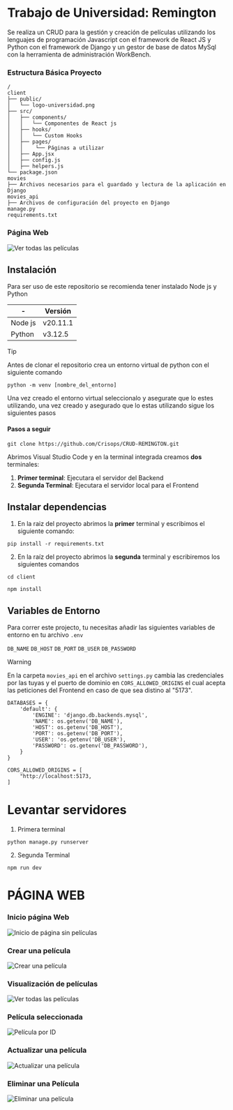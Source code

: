 # Trabajo de Universidad: Remington

Se realiza un CRUD para la gestión y creación de películas utilizando los lenguajes de programación Javascript con el framework de React JS y Python con el framework de Django y un gestor de base de datos MySql con la herramienta de administración WorkBench.

### Estructura Básica Proyecto

```text
/
client
├── public/
│   └── logo-universidad.png
├── src/
│   ├── components/
│   │   └── Componentes de React js
│   ├── hooks/
│   │   └── Custom Hooks
│   ├── pages/
│   │    └── Páginas a utilizar
│   ├── App.jsx
│   ├── config.js
│   ├── helpers.js
└── package.json
movies
├── Archivos necesarios para el guardado y lectura de la aplicación en Django
movies_api
├── Archivos de configuración del proyecto en Django
manage.py
requirements.txt
```

### Página Web

![Ver todas las películas](assets/ver_peliculas.png)

## Instalación

Para ser uso de este repositorio se recomienda tener instalado Node js y Python

| -       | Versión  |
| ------- | -------- |
| Node js | v20.11.1 |
| Python  | v3.12.5  |

> [!TIP]
> Antes de clonar el repositorio crea un entorno virtual de python con el siguiente comando

```
python -m venv [nombre_del_entorno]
```

Una vez creado el entorno virtual seleccionalo y asegurate que lo estes utilizando, una vez creado y asegurado que lo estas utilizando sigue los siguientes pasos

#### Pasos a seguir

```
git clone https://github.com/Crisops/CRUD-REMINGTON.git
```

Abrimos Visual Studio Code y en la terminal integrada creamos **dos** terminales:

1. **Primer terminal**: Ejecutara el servidor del Backend
2. **Segunda Terminal**: Ejecutara el servidor local para el Frontend

## Instalar dependencias

1. En la raiz del proyecto abrimos la **primer** terminal y escribimos el siguiente comando:

```
pip install -r requirements.txt
```

2. En la raíz del proyecto abrimos la **segunda** terminal y escribiremos los siguientes comandos

```
cd client
```

```
npm install
```

## Variables de Entorno

Para correr este projecto, tu necesitas añadir las siguientes variables de entorno en tu archivo `.env`

`DB_NAME` `DB_HOST` `DB_PORT` `DB_USER` `DB_PASSWORD`

> [!WARNING]
> En la carpeta `movies_api` en el archivo `settings.py` cambia las credenciales por las tuyas y el puerto de dominio en `CORS_ALLOWED_ORIGINS` el cual acepta las peticiones del Frontend en caso de que sea distino al "5173".

```
DATABASES = {
    'default': {
        'ENGINE': 'django.db.backends.mysql',
        'NAME': os.getenv('DB_NAME'),
        'HOST': os.getenv('DB_HOST'),
        'PORT': os.getenv('DB_PORT'),
        'USER': 'os.getenv('DB_USER'),
        'PASSWORD': os.getenv('DB_PASSWORD'),
    }
}

CORS_ALLOWED_ORIGINS = [
    "http://localhost:5173,
]

```

# Levantar servidores

1. Primera terminal

```
python manage.py runserver
```

2. Segunda Terminal

```
npm run dev
```

# PÁGINA WEB

### Inicio página Web

![Inicio de página sin películas](assets/inicio_pagina.png)

### Crear una película

![Crear una película](assets/crear_pelicula.png)

### Visualización de películas

![Ver todas las películas](assets/ver_peliculas.png)

### Película seleccionada

![Película por ID](assets/pelicula_id.png)

### Actualizar una película

![Actualizar una película](assets/actualizar_pelicula.png)

### Eliminar una Película

![Eliminar una película](assets/delete_pelicula.png)
